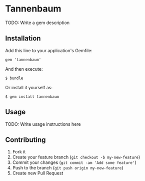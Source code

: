 # Tannenbaum

TODO: Write a gem description

## Installation

Add this line to your application's Gemfile:

    gem 'tannenbaum'

And then execute:

    $ bundle

Or install it yourself as:

    $ gem install tannenbaum

## Usage

TODO: Write usage instructions here

## Contributing

1. Fork it
2. Create your feature branch (`git checkout -b my-new-feature`)
3. Commit your changes (`git commit -am 'Add some feature'`)
4. Push to the branch (`git push origin my-new-feature`)
5. Create new Pull Request
